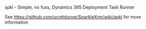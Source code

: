 spkl - Simple, no fuss, Dynamics 365 Deployment Task Runner

See https://github.com/scottdurow/SparkleXrm/wiki/spkl for more information
